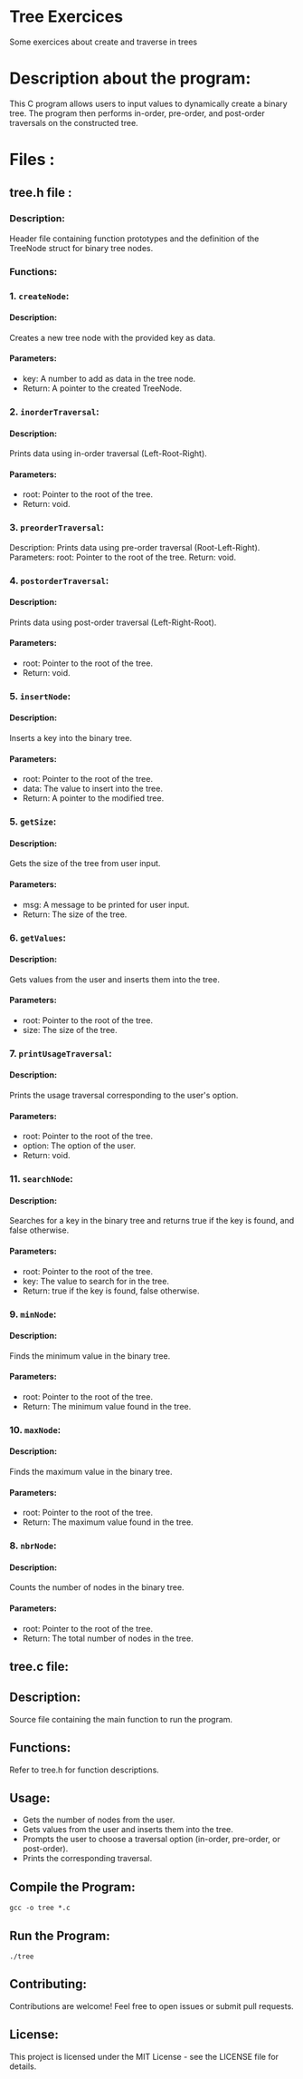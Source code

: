 # Tree Exercices
Some exercices about create and traverse in trees

# Description about the program:
This C program allows users to input values to dynamically create a binary tree. 
The program then performs in-order, pre-order, and post-order traversals on the constructed tree.

# Files :
## tree.h file :
### Description: 
Header file containing function prototypes and the definition of the TreeNode struct for binary tree nodes.
### Functions:

### 1. `createNode`:
#### Description: 
Creates a new tree node with the provided key as data.
#### Parameters:
* key: A number to add as data in the tree node.
* Return: A pointer to the created TreeNode.

### 2. `inorderTraversal`:

#### Description:
Prints data using in-order traversal (Left-Root-Right).
#### Parameters:
* root: Pointer to the root of the tree.
* Return: void.

### 3. `preorderTraversal`:

Description: Prints data using pre-order traversal (Root-Left-Right).
Parameters:
root: Pointer to the root of the tree.
Return: void.
### 4. `postorderTraversal`:

#### Description:
Prints data using post-order traversal (Left-Right-Root).
#### Parameters:
* root: Pointer to the root of the tree.
* Return: void.
### 5. `insertNode`:

#### Description:
Inserts a key into the binary tree.
#### Parameters:
* root: Pointer to the root of the tree.
* data: The value to insert into the tree.
* Return: A pointer to the modified tree.
  
### 5. `getSize`:

#### Description:
Gets the size of the tree from user input.
#### Parameters:
* msg: A message to be printed for user input.
* Return: The size of the tree.

### 6. `getValues`:

#### Description:
Gets values from the user and inserts them into the tree.
#### Parameters:
* root: Pointer to the root of the tree.
* size: The size of the tree.


### 7. `printUsageTraversal`:
#### Description:
Prints the usage traversal corresponding to the user's option.
#### Parameters:
* root: Pointer to the root of the tree.
* option: The option of the user.
* Return: void.


### 11. `searchNode`:
#### Description:
Searches for a key in the binary tree and returns true if the key is found, and false otherwise.
#### Parameters:
* root: Pointer to the root of the tree.
* key: The value to search for in the tree.
* Return: true if the key is found, false otherwise.

### 9. `minNode`:
#### Description:
Finds the minimum value in the binary tree.
#### Parameters:
* root: Pointer to the root of the tree.
* Return: The minimum value found in the tree.


### 10. `maxNode`:
#### Description:
Finds the maximum value in the binary tree.
#### Parameters:
* root: Pointer to the root of the tree.
* Return: The maximum value found in the tree.

### 8. `nbrNode`:
#### Description:
Counts the number of nodes in the binary tree.
#### Parameters:
* root: Pointer to the root of the tree.
* Return: The total number of nodes in the tree.

## tree.c file:
## Description: 
Source file containing the main function to run the program.

## Functions: 
Refer to tree.h for function descriptions.


## Usage:
* Gets the number of nodes from the user.
* Gets values from the user and inserts them into the tree.
* Prompts the user to choose a traversal option (in-order, pre-order, or post-order).
* Prints the corresponding traversal.


## Compile the Program:
```
gcc -o tree *.c
```

## Run the Program:
```
./tree
```

## Contributing:
Contributions are welcome! Feel free to open issues or submit pull requests.

## License:
This project is licensed under the MIT License - see the LICENSE file for details.
